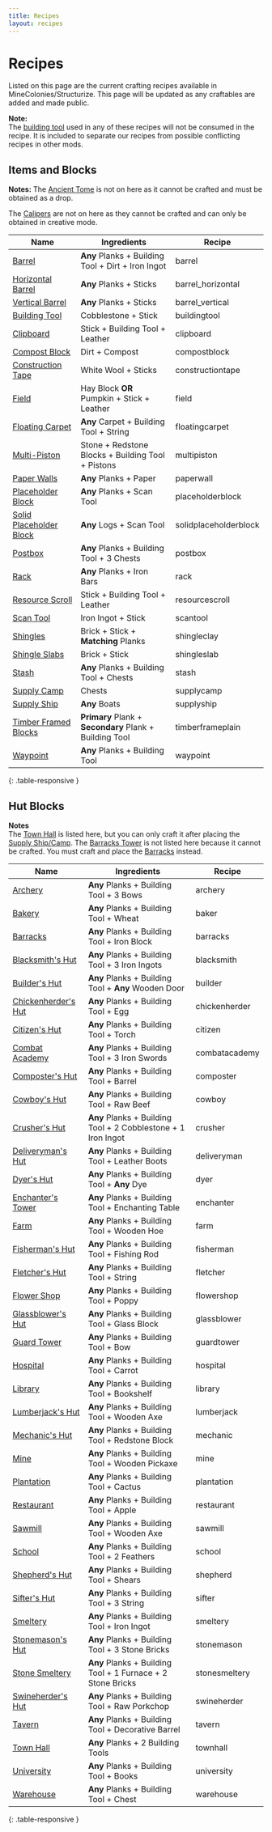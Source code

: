 ```yaml
---
title: Recipes
layout: recipes
---
```

# Recipes

Listed on this page are the current crafting recipes available in MineColonies/Structurize. This page will be updated as any craftables are added and made public.

**Note:**  
The [building tool](../../source/items/buildingtool) used in any of these recipes will not be consumed in the recipe. It is included to separate our recipes from possible conflicting recipes in other mods.

## Items and Blocks

**Notes:**
The [Ancient Tome](../../source/items/ancient_tome) is not on here as it cannot be crafted and must be obtained as a drop. 

The [Calipers](../../source/items/calipers) are not on here as they cannot be crafted and can only be obtained in creative mode.

| Name                                          | Ingredients                                | Recipe                          |
| --------------------------------------------- | ------------------------------------------ | ------------------------------- |
| [Barrel](../../source/items/barrel)           | **Any** Planks + Building Tool + Dirt + Iron Ingot | <recipe>barrel</recipe> |
| [Horizontal Barrel](../../source/items/barrel_horizontal) | **Any** Planks + Sticks        | <recipe>barrel_horizontal</recipe> |
| [Vertical Barrel](../../source/items/barrel_vertical) | **Any** Planks + Sticks            | <recipe>barrel_vertical</recipe> |
| [Building Tool](../../source/items/buildingtool) | Cobblestone + Stick                     | <recipe>buildingtool</recipe>   |
| [Clipboard](../../source/items/clipboard)     | Stick + Building Tool + Leather            | <recipe>clipboard</recipe>      |
| [Compost Block](../../source/items/compost)   | Dirt + Compost                             | <recipe>compostblock</recipe>   |
| [Construction Tape](../../source/items/constructiontape) | White Wool + Sticks             | <recipe>constructiontape</recipe> |
| [Field](../../source/buildings/farm&field)    | Hay Block **OR** Pumpkin + Stick + Leather | <recipe>field</recipe>          |
| [Floating Carpet](../../source/items/floatingcarpet) | **Any** Carpet + Building Tool + String | <recipe>floatingcarpet</recipe> |
| [Multi-Piston](../../source/items/multipiston) | Stone + Redstone Blocks + Building Tool + Pistons | <recipe>multipiston</recipe> |
| [Paper Walls](../../source/items/paperwalls) | **Any** Planks + Paper                  | <recipe>paperwall</recipe>      |
| [Placeholder Block](../../source/items/placeholderblocks) | **Any** Planks + Scan Tool     | <recipe>placeholderblock</recipe> |
| [Solid Placeholder Block](../../source/items/placeholderblocks) | **Any** Logs + Scan Tool | <recipe>solidplaceholderblock</recipe> |
| [Postbox](../../source/items/postbox)         | **Any** Planks + Building Tool + 3 Chests  | <recipe>postbox</recipe>        |
| [Rack](../../source/items/rack)               | **Any** Planks + Iron Bars                 | <recipe>rack</recipe>           |
| [Resource Scroll](../../source/items/resourcescroll) | Stick + Building Tool + Leather     | <recipe>resourcescroll</recipe> |
| [Scan Tool](../../source/items/scantool)      | Iron Ingot + Stick                         | <recipe>scantool</recipe>       |
| [Shingles](../../source/items/shingles)       | Brick + Stick + **Matching** Planks        | <recipe>shingleclay</recipe>    |
| [Shingle Slabs](../../source/items/shingles)  | Brick + Stick                              | <recipe>shingleslab</recipe>    |
| [Stash](../../source/items/stash)             | **Any** Planks + Building Tool + Chests    | <recipe>stash</recipe>          |
| [Supply Camp](../items/supplycampandship)     | Chests                                     | <recipe>supplycamp</recipe>     |
| [Supply Ship](../items/supplycampandship)     | **Any** Boats                              | <recipe>supplyship</recipe>     |
| [Timber Framed Blocks](../../source/items/timberframes) | **Primary** Plank + **Secondary** Plank + Building Tool | <recipe>timberframeplain</recipe> |
| [Waypoint](../../source/items/waypoint)       | **Any** Planks + Building Tool             | <recipe>waypoint</recipe>       |
{: .table-responsive }

## Hut Blocks

**Notes**  
The [Town Hall](../../source/buildings/townhall) is listed here, but you can only craft it after placing the [Supply Ship/Camp](../../source/items/supplycampandship).
The [Barracks Tower](../../source/buildings/barrackstower) is not listed here because it cannot be crafted. You must craft and place the [Barracks](../../source/buildings/barracks) instead.

| Name                                               | Ingredients                                          | Recipe                         |
| -------------------------------------------------- | ---------------------------------------------------- | ------------------------------ |
| [Archery](../../source/buildings/archery)          | **Any** Planks + Building Tool + 3 Bows              | <recipe>archery</recipe>       |
| [Bakery](../../source/buildings/bakery)            | **Any** Planks + Building Tool + Wheat               | <recipe>baker</recipe>         |
| [Barracks](../../source/buildings/barracks)        | **Any** Planks + Building Tool + Iron Block          | <recipe>barracks</recipe>      |
| [Blacksmith's Hut](../../source/buildings/blacksmith) | **Any** Planks + Building Tool + 3 Iron Ingots    | <recipe>blacksmith</recipe>    |
| [Builder's Hut](../../source/buildings/builder)    | **Any** Planks + Building Tool + **Any** Wooden Door | <recipe>builder</recipe>       |
| [Chickenherder's Hut](../../source/buildings/chickenherder) | **Any** Planks + Building Tool + Egg        | <recipe>chickenherder</recipe> |
| [Citizen's Hut](../../source/buildings/citizenhut) | **Any** Planks + Building Tool + Torch               | <recipe>citizen</recipe>       |
| [Combat Academy](../../source/buildings/combatacademy) | **Any** Planks + Building Tool + 3 Iron Swords   | <recipe>combatacademy</recipe> |
| [Composter's Hut](../../source/buildings/composter) | **Any** Planks + Building Tool + Barrel             | <recipe>composter</recipe>     |
| [Cowboy's Hut](../../source/buildings/cowboy)      | **Any** Planks + Building Tool + Raw Beef            | <recipe>cowboy</recipe>        |
| [Crusher's Hut](../../source/buildings/crusher)    | **Any** Planks + Building Tool + 2 Cobblestone + 1 Iron Ingot | <recipe>crusher</recipe> |
| [Deliveryman's Hut](../../source/buildings/deliveryman) | **Any** Planks + Building Tool + Leather Boots  | <recipe>deliveryman</recipe>   |
| [Dyer's Hut](../../source/buildings/dyer)          | **Any** Planks + Building Tool + **Any** Dye         | <recipe>dyer</recipe>   |
| [Enchanter's Tower](../../source/buildings/enchantertower) | **Any** Planks + Building Tool + Enchanting Table | <recipe>enchanter</recipe> |
| [Farm](../../source/buildings/farm&field)          | **Any** Planks + Building Tool + Wooden Hoe          | <recipe>farm</recipe>          |
| [Fisherman's Hut](../../source/buildings/fisherman) | **Any** Planks + Building Tool + Fishing Rod        | <recipe>fisherman</recipe>     |
| [Fletcher's Hut](../../source/buildings/fletcher)  | **Any** Planks + Building Tool + String              | <recipe>fletcher</recipe>      |
| [Flower Shop](../../source/buildings/flowershop)   | **Any** Planks + Building Tool + Poppy               | <recipe>flowershop</recipe>    |
| [Glassblower's Hut](../../source/buildings/glassblower) | **Any** Planks + Building Tool + Glass Block    | <recipe>glassblower</recipe>   |
| [Guard Tower](../../source/buildings/guardtower)   | **Any** Planks + Building Tool + Bow                 | <recipe>guardtower</recipe>    |
| [Hospital](../../source/buildings/hospital)        | **Any** Planks + Building Tool + Carrot              | <recipe>hospital</recipe>      |
| [Library](../../source/buildings/library)          | **Any** Planks + Building Tool + Bookshelf           | <recipe>library</recipe>       |
| [Lumberjack's Hut](../../source/buildings/lumberjack) | **Any** Planks + Building Tool + Wooden Axe       | <recipe>lumberjack</recipe>    |
| [Mechanic's Hut](../../source/buildings/mechanic)  | **Any** Planks + Building Tool + Redstone Block      | <recipe>mechanic</recipe>      |
| [Mine](../../source/buildings/mine)                | **Any** Planks + Building Tool + Wooden Pickaxe      | <recipe>mine</recipe>          |
| [Plantation](../../source/buildings/plantation)    | **Any** Planks + Building Tool + Cactus              | <recipe>plantation</recipe>    |
| [Restaurant](../../source/buildings/restaurant)    | **Any** Planks + Building Tool + Apple               | <recipe>restaurant</recipe>    |
| [Sawmill](../../source/buildings/sawmill)          | **Any** Planks + Building Tool + Wooden Axe          | <recipe>sawmill</recipe>       |
| [School](../../source/buildings/school)            | **Any** Planks + Building Tool + 2 Feathers          | <recipe>school</recipe>        |
| [Shepherd's Hut](../../source/buildings/shepherd)  | **Any** Planks + Building Tool + Shears              | <recipe>shepherd</recipe>      |
| [Sifter's Hut](../../source/buildings/sifter)      | **Any** Planks + Building Tool + 3 String            | <recipe>sifter</recipe>        |
| [Smeltery](../../source/buildings/smeltery)        | **Any** Planks + Building Tool + Iron Ingot          | <recipe>smeltery</recipe>      |
| [Stonemason's Hut](../../source/buildings/stonemason) | **Any** Planks + Building Tool + 3 Stone Bricks   | <recipe>stonemason</recipe>    |
| [Stone Smeltery](../../source/buildings/stonesmeltery) | **Any** Planks + Building Tool + 1 Furnace + 2 Stone Bricks | <recipe>stonesmeltery</recipe> |
| [Swineherder's Hut](../../source/buildings/swineherder) | **Any** Planks + Building Tool + Raw Porkchop   | <recipe>swineherder</recipe>   |
| [Tavern](../../source/buildings/tavern)            | **Any** Planks + Building Tool + Decorative Barrel   | <recipe>tavern</recipe>        |
| [Town Hall](../../source/buildings/townhall)       | **Any** Planks + 2 Building Tools                    | <recipe>townhall</recipe>      |
| [University](../../source/buildings/university)    | **Any** Planks + Building Tool + Books               | <recipe>university</recipe>    |
| [Warehouse](../../source/buildings/warehouse)      | **Any** Planks + Building Tool + Chest               | <recipe>warehouse</recipe>     |
{: .table-responsive }
